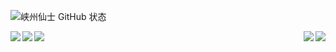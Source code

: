 ![峡州仙士 GitHub 状态](https://c-stats.vercel.app/api?username=cjh0613&show_icons=true)

<!--[English Blog：CJH-Bruce](https://en.cjh0613.com/index.html) | | [中文站：峡州仙士之页](https://cjh0613.com/index.html)
-->
<a href="https://github.com/cjh0613/awesome-tunhuo">
<img align="left" src="https://c-stats.vercel.app/api/pin/?username=cjh0613&repo=awesome-tunhuo" />
</a>

<a href="https://github.com/cjh0613/anti-selfish-browser">
<img align="right" src="https://c-stats.vercel.app/api/pin/?username=cjh0613&repo=anti-selfish-browser" />
</a>

<a href="https://github.com/cjh0613/hexo-submit-urls-to-search-engine">
<img align="left" src="https://c-stats.vercel.app/api/pin/?username=cjh0613&repo=hexo-submit-urls-to-search-engine" />
</a>

<a href="https://github.com/cjh0613/strict-sensitive-word">
<img align="right" src="https://c-stats.vercel.app/api/pin/?username=cjh0613&repo=strict-sensitive-word" />
</a>

<a href="https://github.com/cjh0613/python-pub">
<img align="left" src="https://c-stats.vercel.app/api/pin/?username=cjh0613&repo=python-pub" />
</a>
